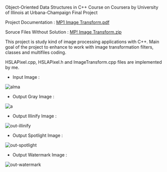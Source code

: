 
Object-Oriented Data Structures in C++ Course on Coursera by University of Illinois at Urbana-Champaign Final Project


Project Documentation : 
[MP1 Image Transform.pdf](https://github.com/sezercakir/Coursera_oop_data_structure_cpp_Image-Transform-Project/files/6173378/MP1.Image.Transform.pdf)

Soruce Files Without Solution : 
[MP! Image Transform.zip](https://github.com/sezercakir/Coursera_oop_data_structure_cpp_Image-Transform-Project/files/6173389/MP.Image.Transform.zip)

This project is study kind of image processing applications with C++. Main goal of the project to enhance to work with image transformation filters, classes and multifiles coding. 


HSLAPixel.cpp, HSLAPixel.h and ImageTransform.cpp files are implemented by me. 


- Input Image : 

![alma](https://user-images.githubusercontent.com/75099151/111828344-34913600-88fc-11eb-872f-04af796a9098.png)

- Output Gray Image : 

![a](https://user-images.githubusercontent.com/75099151/111828618-a2d5f880-88fc-11eb-9eab-d0fb47f76819.png)

- Output Illinify Image :

![out-illinify](https://user-images.githubusercontent.com/75099151/111828777-d6b11e00-88fc-11eb-81ba-abf40560c2d4.png)

- Output Spotlight Image : 

![out-spotlight](https://user-images.githubusercontent.com/75099151/111828840-f2b4bf80-88fc-11eb-9185-66c24295d531.png)

- Output Watermark Image :

![out-watermark](https://user-images.githubusercontent.com/75099151/111828921-0fe98e00-88fd-11eb-8135-895cc9c5f810.png)





